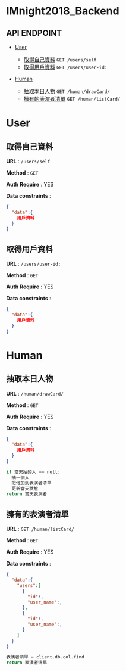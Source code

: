 # IMnight2018_Backend

## API ENDPOINT

- [User](#user)
  - [取得自己資料](#取得自己資料) `GET /users/self`
  - [取得用戶資料](#取得用戶資料) `GET /users/user-id:`

- [Human](#human)
  - [抽取本日人物](#抽取本日人物) `GET /human/drawCard/`
  - [擁有的表演者清單](#擁有的表演者清單) `GET /human/listCard/`

# User

## 取得自己資料
**URL** : `/users/self`

**Method** : `GET`

**Auth Require** : YES

**Data constraints** :

```json
{
  "data":{
    用戶資料
  }
}
```

## 取得用戶資料
**URL** : `/users/user-id:`

**Method** : `GET`

**Auth Require** : YES

**Data constraints** :

```json
{
  "data":{
    用戶資料
  }
}
```

# Human

## 抽取本日人物
**URL** : `/human/drawCard/ `

**Method** : `GET`

**Auth Require** : YES

**Data constraints** :

```json
{
  "data":{
    用戶資料
  }
}
```
```python
if 當天抽的人 == null:  
  抽一個人  
  把他加到表演者清單  
  更新當天狀態  
return 當天表演者
```

## 擁有的表演者清單
**URL** : `GET /human/listCard/ `

**Method** : `GET`

**Auth Require** : YES

**Data constraints** :

```json
{
  "data":{
    "users":[
      {
        "id":,
        "user_name":,
      },
      {
        "id":,
        "user_name":,
      }
    ]
  }
}
```

```python
表演者清單 = client.db.col.find
return 表演者清單
```
